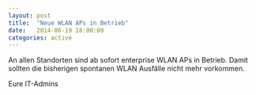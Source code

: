 ```yaml
---
layout: post
title:  "Neue WLAN APs in Betrieb"
date:   2014-06-19 18:00:00
categories: active
---
```


An allen Standorten sind ab sofort enterprise WLAN APs in Betrieb. Damit sollten die bisherigen spontanen WLAN Ausfälle nicht mehr vorkommen.

Eure IT-Admins
